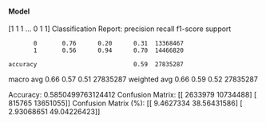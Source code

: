 #### Model
[1 1 1 ... 0 1 1]
Classification Report:
              precision    recall  f1-score   support

           0       0.76      0.20      0.31  13368467
           1       0.56      0.94      0.70  14466820

    accuracy                           0.59  27835287
   macro avg       0.66      0.57      0.51  27835287
weighted avg       0.66      0.59      0.52  27835287

Accuracy: 0.5850499763124412
Confusion Matrix:
[[ 2633979 10734488]
 [  815765 13651055]]
Confusion Matrix (%):
[[ 9.4627334  38.56431586]
 [ 2.93068651 49.04226423]]
